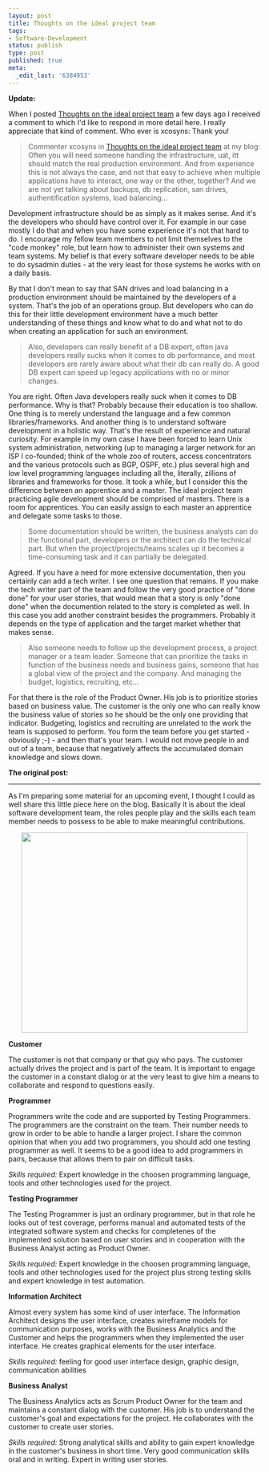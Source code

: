 ```yaml
---
layout: post
title: Thoughts on the ideal project team
tags:
- Software-Development
status: publish
type: post
published: true
meta:
  _edit_last: '6384953'
---
```

<p><strong>Update:</strong></p>

<p>When I posted <a href="http://www.stephan-schwab.com/2008/02/05/1202245415689.html">Thoughts on the ideal project team</a> a few days ago I received a comment to which I'd like to respond in more detail here. I really appreciate that kind of comment. Who ever is xcosyns: Thank you!</p>

<blockquote>Commenter xcosyns in <a href="http://www.stephan-schwab.com/2008/02/05/1202245415689.html">Thoughts on the ideal project team</a> at my blog:<br>
Often you will need someone handling the infrastructure, uat, itt should match the real production environment. And from experience this is not always the case, and not that easy to achieve when multiple applications have to interact, one way or the other, together? And we are not yet talking about backups, db replication, san drives, authentification systems, load balancing&#8230; 
</blockquote>

<p>Development infrastructure should be as simply as it makes sense. And it's the developers who should have control over it. For example in our case mostly I do that and when you have some experience it's not that hard to do. I encourage my fellow team members to not limit themselves to the "code monkey" role, but learn how to administer their own systems and team systems. My belief is that every software developer needs to be able to do sysadmin duties - at the very least for those systems he works with on a daily basis.</p>

<p>By that I don't mean to say that SAN drives and load balancing in a production environment should be maintained by the developers of a system. That's the job of an operations group. But developers who can do this for their little development environment have a much better understanding of these things and know what to do and what not to do when creating an application for such an environment.</p>

<blockquote>
Also, developers can really benefit of a DB expert, often java developers really sucks when it comes to db performance, and most developers are rarely aware about what their db can really do. A good DB expert can speed up legacy applications with no or minor changes.
</blockquote> 

<p>You are right. Often Java developers really suck when it comes to DB performance. Why is that? Probably because their education is too shallow. One thing is to merely understand the language and a few common libraries/frameworks. And another thing is to understand software development in a holistic way. That's the result of experience and natural curiosity. For example in my own case I have been forced to learn Unix system administration, networking (up to managing a larger network for an ISP I co-founded; think of the whole zoo of routers, access concentrators and the various protocols such as BGP, OSPF, etc.) plus several high and low level programming languages including all the, literally, zillions of libraries and frameworks for those. It took a while, but I consider this the difference between an apprentice and a master. The ideal project team practicing agile development should be comprised of masters. There is a room for apprentices. You can easily assign to each master an apprentice and delegate some tasks to those.</p>

<blockquote>
Some documentation should be written, the business analysts can do the functional part, developers or the architect can do the technical part. But when the project/projects/teams scales up it becomes a time-consuming task and it can partially be delegated. 
</blockquote> 

<p>Agreed. If you have a need for more extensive documentation, then you certainly can add a tech writer. I see one question that remains. If you make the tech writer part of the team and follow the very good practice of "done done" for your user stories, that would mean that a story is only "done done" when the documention related to the story is completed as well. In this case you add another constraint besides the programmers. Probably it depends on the type of application and the target market whether that makes sense.</p>

<blockquote>
Also someone needs to follow up the development process, a project manager or a team leader. Someone that can prioritize the tasks in function of the business needs and business gains, someone that has a global view of the project and the company. And managing the budget, logistics, recruiting, etc&#8230; 
</blockquote>

<p>For that there is the role of the Product Owner. His job is to prioritize stories based on business value. The customer is the only one who can really know the business value of stories so he should be the only one providing that indicator. Budgeting, logistics and recruiting are unrelated to the work the team is supposed to perform. You form the team before you get started - obviously ;-) - and then that's your team. I would not move people in and out of a team, because that negatively affects the accumulated domain knowledge and slows down.</p>

<p><strong>The original post:</strong></p>
<hr>

<p>As I'm preparing some material for an upcoming event, I thought I could as well share this little piece here on the blog. Basically it is about the ideal software development team, the roles people play and the skills each team member needs to possess to be able to make meaningful contributions.</p>

<p align="center"><img src="images/ProjectTeam.png" border="0" height="399" width="452"></p>

<p><strong>Customer</strong></p>
<p>The customer is not that company or that guy who pays. The customer actually drives the project and is part of the team. It is important to engage the customer in a constant dialog or at the very least to give him a means to collaborate and respond to questions easily.</p>

<p><strong>Programmer</strong></p>
<p>Programmers write the code and are supported by Testing Programmers. The programmers are the constraint on the team. Their number needs to grow in order to be able to handle a larger project. I share the common opinion that when you add two programmers, you should add one testing programmer as well. It seems to be a good idea to add programmers in pairs, because that allows them to pair on difficult tasks.</p>

<em>Skills required:</em> Expert knowledge in the choosen programming language, tools and other technologies used for the project.

<p><strong>Testing Programmer</strong></p>
<p>The Testing Programmer is just an ordinary programmer, but in that role he looks out of test coverage, performs manual and automated tests of the integrated software system and checks for completenes of the implemented solution based on user stories and in cooperation with the Business Analyst acting as Product Owner.</p>

<em>Skills required:</em> Expert knowledge in the choosen programming language, tools and other technologies used for the project plus strong testing skills and expert knowledge in test automation.

<p><strong>Information Architect</strong></p>
<p>Almost every system has some kind of user interface. The Information Architect designs the user interface, creates wireframe models for communication purposes, works with the Business Analytics and the Customer and helps the programmers when they implemented the user interface. He creates graphical elements for the user interface.</p>

<em>Skills required:</em> feeling for good user interface design, graphic design, communication abilities

<p><strong>Business Analyst</strong></p>
<p>The Business Analytics acts as Scrum Product Owner for the team and maintains a constant dialog with the customer. His job is to understand the customer's goal and expectations for the project. He collaborates with the customer to create user stories.</p>

<em>Skills required:</em> Strong analytical skills and ability to gain expert knowledge in the customer's business in short time. Very good communication skills oral and in writing. Expert in writing user stories.

